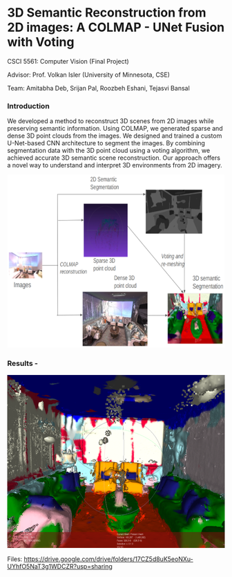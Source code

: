 # 3D Semantic Reconstruction from 2D images: A COLMAP - UNet Fusion with Voting

CSCI 5561: Computer Vision (Final Project)

Advisor: Prof. Volkan Isler (University of Minnesota, CSE)

Team: Amitabha Deb, Srijan Pal, Roozbeh Eshani, Tejasvi Bansal

### Introduction
We developed a method to reconstruct 3D scenes from 2D images while preserving semantic information. Using COLMAP, we generated sparse and dense 3D point clouds from the images. We designed and trained a custom U-Net-based CNN architecture to segment the images. By combining segmentation data with the 3D point cloud using a voting algorithm, we achieved accurate 3D semantic scene reconstruction. Our approach offers a novel way to understand and interpret 3D environments from 2D imagery. 

<img src="https://github.com/srijanpal07/3D-Semantic-Segmentation-From-2D-Images/blob/main/semantic_reconstruction_methodology.png" width="650" height="400">

### Results -

<img src="https://github.com/srijanpal07/3D-Semantic-Segmentation-From-2D-Images/blob/main/results.png" width="650" height="400">


Files: https://drive.google.com/drive/folders/17CZ5d8uK5eoNXu-UYhfO5NaT3g1WDCZR?usp=sharing
